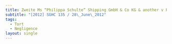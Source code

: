 ```yaml
---
title: Zweite Ms “Philippa Schulte” Shipping GmbH & Co KG & another v PSA Corp Ltd
subtitle: "[2012] SGHC 135 / 28\_June\_2012"
tags:
  - Tort
  - Negligence
layout: single
---
```


